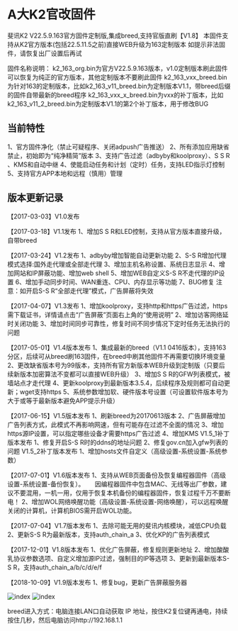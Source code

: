 # A大K2官改固件 #
斐讯K2 V22.5.9.163官方固件定制版,集成breed,支持官版直刷【V1.8】
本固件支持从K2官方版本(包括22.5.11.5之前)直接WEB升级为163定制版本
如提示非法固件，请恢复出厂设置后再试

固件名称说明：
k2_163_org.bin为官方V22.5.9.163版本，v1.0定制版本刷此固件可以恢复为纯正的官方版本，其他定制版本不要刷此固件
k2_163_vxx_breed.bin为针对163的定制版本，比如k2_163_v11_breed.bin为定制版本V1.1，带breed后缀的固件自带最新的breed程序
k2_163_vxx_x_breed.bin为vxx的补丁版本，比如k2_163_v11_2_breed.bin为定制版本V1.1的第2个补丁版本，用于修改BUG

当前特性
----------------------------------------------------------------------------------------------------------------------------------------
1、官方固件净化（禁止可疑程序、关闭adpush广告推送）
2、所有添加应用缺省禁止，初始即为“纯净精简”版本
3、支持广告过滤（adbyby和koolproxy）、S S R 、KMS和自动中继
4、使能启动任务和计划（定时）任务，支持LED指示灯控制
5、支持官方APP本地和远程（慎用）管理

版本更新记录
----------------------------------------------------------------------------------------------------------------------------------------
【2017-03-03】V1.0发布

【2017-03-18】V1.1发布
1、增加S S R和LED控制，支持从官方版本直接升级，自带breed

【2017-03-24】V1.2发布
1、adbyby增加智能自动更新功能
2、S-S R增加代理模式选择:国外走代理或全部走代理
3、增加主机名称设置、系统日志显示
4、增加网站和IP屏蔽功能、增加web shell
5、增加WEB自定义S-S R不走代理的IP设置
6、增加手动同步时间、WAN重连、CPU、内存显示等功能
7、BUG修复
注意：如开启S-S R“全部走代理”模式，广告屏蔽将失效

【2017-04-07】V1.3发布
1、增加koolproxy，支持http和https广告过滤，https需下载证书，详情请点击“广告屏蔽”页面右上角的“使用说明”
2、增加访客网络延时关闭功能
3、增加时间同步可靠性，修复时间不同步情况下定时任务无法执行的问题

【2017-05-01】V1.4版本发布
1、集成最新的breed（V1.1 0416版本），支持163分区，后续可从breed刷163固件，在breed中刷其他固件不再需要切换环境变量
2、更改缺省版本号为99版本，支持所有官方新版本WEB升级到定制版（只要后续新版本加密算法不变都可以直接WEB升级）
3、增加S S R的GFW列表模式，被墙站点才走代理
4、更新koolproxy到最新版本3.5.4，后续程序及规则都可自动更新；wget支持https
5、系统参数增加软、硬件版本号设置（可设置软件版本号为大于或等于最新版本避免APP提示升级）

【2017-06-15】V1.5版本发布
1、刷新breed为20170613版本
2、广告屏蔽增加广告列表方式，此模式不再影响网速，但有可能存在过滤不全面的情况
3、增加https源IP设置，可以指定哪些设备才需要https广告过滤
4、增加KMS
V1.5_1补丁版本发布
1、修复开启S-S R时的ddns的地址问题
2、修复gov.cn加入gfw列表的问题
V1.5_2补丁版本发布
1、增加hosts文件自定义（高级设置-系统设置-系统参数）

【2017-07-01】V1.6版本发布
1、支持从WEB页面备份及恢复编程器固件（高级设置-系统设置-备份恢复）。
     因编程器固件中包含MAC、无线等出厂参数，建议不要混用，一机一用，仅用于恢复本机备份的编程器固件，恢复过程千万不要断电！
2、增加WOL网络唤醒功能（高级设置-系统设置-网络唤醒），可以远程唤醒关闭的计算机，计算机BIOS需开启WOL功能。

【2017-07-04】V1.7版本发布
1、去除可能无用的斐讯内核模块，减低CPU负载
2、更新S-S R为最新版本，支持auth_chain_a
3、优化KP的广告列表模式

【2017-12-01】V1.8版本发布
1、优化广告屏蔽，修复规则更新地址
2、增加酸酸乳协议参数选项、自定义增加源IP过滤，强制目的IP等选项
3、更新到最新版本S-S R，支持auth_chain_a/b/c/d/e/f

【2018-10-09】V1.9版本发布
1、修复bug，更新广告屏蔽服务器

![index](http://www.right.com.cn/forum/data/attachment/forum/201703/18/181107c0839so3w9oepa8w.jpg)
![index](http://www.right.com.cn/forum/data/attachment/forum/201703/18/191106c7ddgzy8zg8d8zg7.jpg)

breed进入方式：电脑连接LAN口自动获取 IP 地址，按住K2复位键再通电，持续按住几秒，然后电脑访问http://192.168.1.1 
